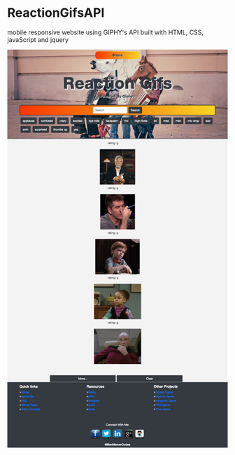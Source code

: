 # ReactionGifsAPI
mobile responsive website using GIPHY's API built with HTML, CSS, javaScript and jquery

![screenshot](assets/images/screenshot.png)
